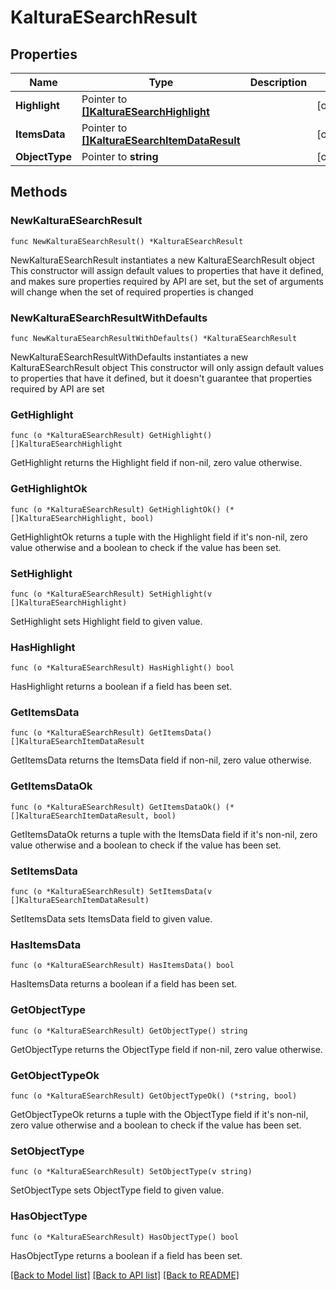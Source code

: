 # KalturaESearchResult

## Properties

Name | Type | Description | Notes
------------ | ------------- | ------------- | -------------
**Highlight** | Pointer to [**[]KalturaESearchHighlight**](KalturaESearchHighlight.md) |  | [optional] 
**ItemsData** | Pointer to [**[]KalturaESearchItemDataResult**](KalturaESearchItemDataResult.md) |  | [optional] 
**ObjectType** | Pointer to **string** |  | [optional] 

## Methods

### NewKalturaESearchResult

`func NewKalturaESearchResult() *KalturaESearchResult`

NewKalturaESearchResult instantiates a new KalturaESearchResult object
This constructor will assign default values to properties that have it defined,
and makes sure properties required by API are set, but the set of arguments
will change when the set of required properties is changed

### NewKalturaESearchResultWithDefaults

`func NewKalturaESearchResultWithDefaults() *KalturaESearchResult`

NewKalturaESearchResultWithDefaults instantiates a new KalturaESearchResult object
This constructor will only assign default values to properties that have it defined,
but it doesn't guarantee that properties required by API are set

### GetHighlight

`func (o *KalturaESearchResult) GetHighlight() []KalturaESearchHighlight`

GetHighlight returns the Highlight field if non-nil, zero value otherwise.

### GetHighlightOk

`func (o *KalturaESearchResult) GetHighlightOk() (*[]KalturaESearchHighlight, bool)`

GetHighlightOk returns a tuple with the Highlight field if it's non-nil, zero value otherwise
and a boolean to check if the value has been set.

### SetHighlight

`func (o *KalturaESearchResult) SetHighlight(v []KalturaESearchHighlight)`

SetHighlight sets Highlight field to given value.

### HasHighlight

`func (o *KalturaESearchResult) HasHighlight() bool`

HasHighlight returns a boolean if a field has been set.

### GetItemsData

`func (o *KalturaESearchResult) GetItemsData() []KalturaESearchItemDataResult`

GetItemsData returns the ItemsData field if non-nil, zero value otherwise.

### GetItemsDataOk

`func (o *KalturaESearchResult) GetItemsDataOk() (*[]KalturaESearchItemDataResult, bool)`

GetItemsDataOk returns a tuple with the ItemsData field if it's non-nil, zero value otherwise
and a boolean to check if the value has been set.

### SetItemsData

`func (o *KalturaESearchResult) SetItemsData(v []KalturaESearchItemDataResult)`

SetItemsData sets ItemsData field to given value.

### HasItemsData

`func (o *KalturaESearchResult) HasItemsData() bool`

HasItemsData returns a boolean if a field has been set.

### GetObjectType

`func (o *KalturaESearchResult) GetObjectType() string`

GetObjectType returns the ObjectType field if non-nil, zero value otherwise.

### GetObjectTypeOk

`func (o *KalturaESearchResult) GetObjectTypeOk() (*string, bool)`

GetObjectTypeOk returns a tuple with the ObjectType field if it's non-nil, zero value otherwise
and a boolean to check if the value has been set.

### SetObjectType

`func (o *KalturaESearchResult) SetObjectType(v string)`

SetObjectType sets ObjectType field to given value.

### HasObjectType

`func (o *KalturaESearchResult) HasObjectType() bool`

HasObjectType returns a boolean if a field has been set.


[[Back to Model list]](../README.md#documentation-for-models) [[Back to API list]](../README.md#documentation-for-api-endpoints) [[Back to README]](../README.md)



